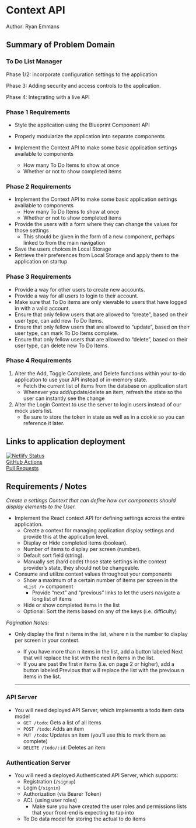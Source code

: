 # Context API

Author: Ryan Emmans

## Summary of Problem Domain

### To Do List Manager

Phase 1/2: Incorporate configuration settings to the application

Phase 3: Adding security and access controls to the application.

Phase 4: Integrating with a live API

### **Phase 1 Requirements**

- Style the application using the Blueprint Component API

- Properly modularize the application into separate components

- Implement the Context API to make some basic application settings available to components
  - How many To Do Items to show at once
  - Whether or not to show completed items

### **Phase 2 Requirements**

- Implement the Context API to make some basic application settings available to components
  - How many To Do Items to show at once
  - Whether or not to show completed items
- Provide the users with a form where they can change the values for those settings
  - This should be given in the form of a new component, perhaps linked to from the main navigation
- Save the users choices in Local Storage
- Retrieve their preferences from Local Storage and apply them to the application on startup

### **Phase 3 Requirements**

- Provide a way for other users to create new accounts.
- Provide a way for all users to login to their account.
- Make sure that To Do items are only viewable to users that have logged in with a valid account.
- Ensure that only fellow users that are allowed to “create”, based on their user type, can add new To Do Items.
- Ensure that only fellow users that are allowed to “update”, based on their user type, can mark To Do Items complete.
- Ensure that only fellow users that are allowed to “delete”, based on their user type, can delete new To Do Items.

### **Phase 4 Requirements**

1. Alter the Add, Toggle Complete, and Delete functions within your to-do application to use your API instead of in-memory state.
    - Fetch the current list of items from the database on application start
    - Whenever you add/update/delete an item, refresh the state so the user can instantly see the change
2. Alter the Login Context to use the server to login users instead of our mock users list.
    - Be sure to store the token in state as well as in a cookie so you can reference it later.

## Links to application deployment

[![Netlify Status](https://api.netlify.com/api/v1/badges/ea299ceb-2c3f-430b-9141-2413aa27cb00/deploy-status)](https://ryanemmans-todo-app.netlify.app/)  
[GitHub Actions](https://github.com/ryanemmans/todo-app/actions)  
[Pull Requests](https://github.com/ryanemmans/todo-app/pulls?q=is%3Apr+is%3Aclosed)  

## Requirements / Notes

*Create a settings Context that can define how our components should display elements to the User.*

- Implement the React context API for defining settings across the entire application.
  - Create a context for managing application display settings and provide this at the application level.
  - Display or Hide completed items (boolean).
  - Number of items to display per screen (number).
  - Default sort field (string).
  - Manually set (hard code) those state settings in the context provider’s state, they should not be changeable.
- Consume and utilize context values throughout your components
  - Show a maximum of a certain number of items per screen in the `<List />` component
    - Provide “next” and “previous” links to let the users navigate a long list of items
  - Hide or show completed items in the list
  - Optional: Sort the items based on any of the keys (i.e. difficulty)

*Pagination Notes:*

- Only display the first n items in the list, where n is the number to display per screen in your context.
  - If you have more than n items in the list, add a button labeled Next that will replace the list with the next n items in the list.
  - If you are past the first n items (i.e. on page 2 or higher), add a button labeled Previous that will replace the list with the previous n items in the list.

  - - -

### API Server

- You will need deployed API Server, which implements a todo item data model
  - `GET /todo`: Gets a list of all items
  - `POST /todo`: Adds an item
  - `PUT /todo`: Updates an item (you’ll use this to mark them as complete)
  - `DELETE /todo/:id`: Deletes an item

### Authentication Server

- You will need a deployed Authenticated API Server, which supports:
  - Registration (`/signup`)
  - Login (`/signin`)
  - Authorization (via Bearer Token)
  - ACL (using user roles)
    - Make sure you have created the user roles and permissions lists that your front-end is expecting to tap into
  - To Do data model for storing the actual to do items
